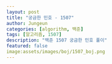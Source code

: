 ```yaml
---
layout: post
title: "궁금한 민호 - 1507"
author: Jungeun
categories: [algorithm, 백준]
tags: [알고리즘, 1507]
description: "백준 1507 궁금한 민호 풀이"
featured: false
image:assets/images/boj/1507_boj.png
---
```


<script src="https://gist.github.com/JungeunKwon/fe8e18ee06a1bcb3c93515cb716b3587.js"></script>

